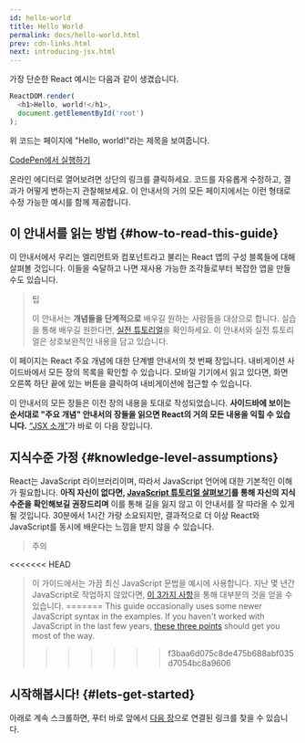 ```yaml
---
id: hello-world
title: Hello World
permalink: docs/hello-world.html
prev: cdn-links.html
next: introducing-jsx.html
---
```


가장 단순한 React 예시는 다음과 같이 생겼습니다.

```js
ReactDOM.render(
  <h1>Hello, world!</h1>,
  document.getElementById('root')
);
```

위 코드는 페이지에 "Hello, world!"라는 제목을 보여줍니다.

[CodePen에서 실행하기](codepen://hello-world)

온라인 에디터로 열어보려면 상단의 링크를 클릭하세요. 코드를 자유롭게 수정하고, 결과가 어떻게 변하는지 관찰해보세요. 이 안내서의 거의 모든 페이지에서는 이런 형태로 수정 가능한 예시를 함께 제공합니다.


## 이 안내서를 읽는 방법 {#how-to-read-this-guide}

이 안내서에서 우리는 엘리먼트와 컴포넌트라고 불리는 React 앱의 구성 블록들에 대해 살펴볼 것입니다. 이들을 숙달하고 나면 재사용 가능한 조각들로부터 복잡한 앱을 만들 수도 있습니다.

>팁
>
>이 안내서는 **개념들을 단계적으로** 배우길 원하는 사람들을 대상으로 합니다. 실습을 통해 배우길 원한다면, [실전 튜토리얼](/tutorial/tutorial.html)을 확인하세요. 이 안내서와 실전 튜토리얼은 상호보완적인 내용을 담고 있습니다.

이 페이지는 React 주요 개념에 대한 단계별 안내서의 첫 번째 장입니다. 내비게이션 사이드바에서 모든 장의 목록을 확인할 수 있습니다. 모바일 기기에서 읽고 있다면, 화면 오른쪽 하단 끝에 있는 버튼을 클릭하여 내비게이션에 접근할 수 있습니다.

이 안내서의 모든 장들은 이전 장의 내용을 토대로 작성되었습니다. **사이드바에 보이는 순서대로 "주요 개념" 안내서의 장들을 읽으면 React의 거의 모든 내용을 익힐 수 있습니다.** [“JSX 소개”](/docs/introducing-jsx.html)가 바로 이 다음 장입니다.

## 지식수준 가정 {#knowledge-level-assumptions}

React는 JavaScript 라이브러리이며, 따라서 JavaScript 언어에 대한 기본적인 이해가 필요합니다. **아직 자신이 없다면, [JavaScript 튜토리얼 살펴보기](https://developer.mozilla.org/ko/docs/A_re-introduction_to_JavaScript)를 통해 자신의 지식수준을 확인해보길 권장드리며** 이를 통해 길을 잃지 않고 이 안내서를 잘 따라올 수 있게 될 것입니다. 30분에서 1시간 가량 소요되지만, 결과적으로 더 이상 React와 JavaScript를 동시에 배운다는 느낌을 받지 않을 수 있습니다.

>주의
>
<<<<<<< HEAD
>이 가이드에서는 가끔 최신 JavaScript 문법을 예시에 사용합니다. 지난 몇 년간 JavaScript로 작업하지 않았다면, [이 3가지 사항](https://gist.github.com/gaearon/683e676101005de0add59e8bb345340c)을 통해 대부분의 것을 얻을 수 있습니다.
=======
>This guide occasionally uses some newer JavaScript syntax in the examples. If you haven't worked with JavaScript in the last few years, [these three points](https://gist.github.com/gaearon/683e676101005de0add59e8bb345340c) should get you most of the way.
>>>>>>> f3baa6d075c8de475b688abf035d7054bc8a9606


## 시작해봅시다! {#lets-get-started}

아래로 계속 스크롤하면, 푸터 바로 앞에서 [다음 장](/docs/introducing-jsx.html)으로 연결된 링크를 찾을 수 있습니다.



